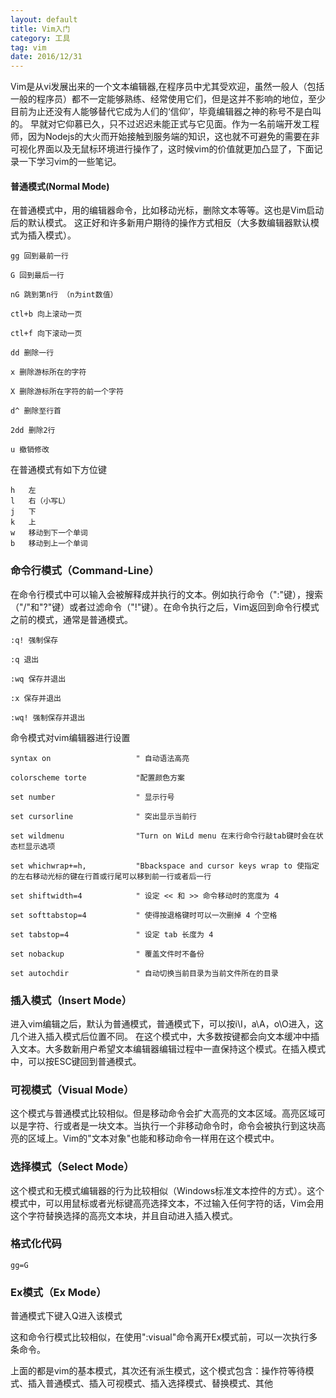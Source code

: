 ```yaml
---
layout: default
title: Vim入门
category: 工具
tag: vim
date: 2016/12/31
---
```


Vim是从vi发展出来的一个文本编辑器,在程序员中尤其受欢迎，虽然一般人（包括一般的程序员）都不一定能够熟练、经常使用它们，但是这并不影响的地位，至少目前为止还没有人能够替代它成为人们的‘信仰’，毕竟编辑器之神的称号不是白叫的。
早就对它仰慕已久，只不过迟迟未能正式与它见面。作为一名前端开发工程师，因为Nodejs的大火而开始接触到服务端的知识，这也就不可避免的需要在非可视化界面以及无鼠标环境进行操作了，这时候vim的价值就更加凸显了，下面记录一下学习vim的一些笔记。


#### 普通模式(Normal Mode)

在普通模式中，用的编辑器命令，比如移动光标，删除文本等等。这也是Vim启动后的默认模式。
这正好和许多新用户期待的操作方式相反（大多数编辑器默认模式为插入模式）。

``` shell
gg 回到最前一行

G 回到最后一行

nG 跳到第n行 （n为int数值）

ctl+b 向上滚动一页

ctl+f 向下滚动一页

dd 删除一行

x 删除游标所在的字符

X 删除游标所在字符的前一个字符

d^ 删除至行首

2dd 删除2行

u 撤销修改
```

在普通模式有如下方位键

``` shell
h   左
l   右（小写L）
j   下
k   上
w   移动到下一个单词
b   移动到上一个单词
```

### 命令行模式（Command-Line）

在命令行模式中可以输入会被解释成并执行的文本。例如执行命令（":"键），搜索（"/"和"?"键）或者过滤命令（"!"键）。在命令执行之后，Vim返回到命令行模式之前的模式，通常是普通模式。

``` shell
:q! 强制保存

:q 退出

:wq 保存并退出

:x 保存并退出

:wq! 强制保存并退出

```

命令模式对vim编辑器进行设置

``` shell
syntax on                   " 自动语法高亮

colorscheme torte           "配置颜色方案

set number                  " 显示行号

set cursorline              " 突出显示当前行

set wildmenu                "Turn on WiLd menu 在末行命令行敲tab键时会在状态栏显示选项

set whichwrap+=h,           "Bbackspace and cursor keys wrap to 使指定的左右移动光标的键在行首或行尾可以移到前一行或者后一行

set shiftwidth=4            " 设定 << 和 >> 命令移动时的宽度为 4

set softtabstop=4           " 使得按退格键时可以一次删掉 4 个空格

set tabstop=4               " 设定 tab 长度为 4

set nobackup                " 覆盖文件时不备份

set autochdir               " 自动切换当前目录为当前文件所在的目录
```


### 插入模式（Insert Mode）

进入vim编辑之后，默认为普通模式，普通模式下，可以按i\I，a\A，o\O进入，这几个进入插入模式后位置不同。
在这个模式中，大多数按键都会向文本缓冲中插入文本。大多数新用户希望文本编辑器编辑过程中一直保持这个模式。在插入模式中，可以按ESC键回到普通模式。



### 可视模式（Visual Mode）

这个模式与普通模式比较相似。但是移动命令会扩大高亮的文本区域。高亮区域可以是字符、行或者是一块文本。当执行一个非移动命令时，命令会被执行到这块高亮的区域上。Vim的"文本对象"也能和移动命令一样用在这个模式中。


### 选择模式（Select Mode）

这个模式和无模式编辑器的行为比较相似（Windows标准文本控件的方式）。这个模式中，可以用鼠标或者光标键高亮选择文本，不过输入任何字符的话，Vim会用这个字符替换选择的高亮文本块，并且自动进入插入模式。



### 格式化代码

``` shell
gg=G
```


### Ex模式（Ex Mode）

普通模式下键入Q进入该模式

这和命令行模式比较相似，在使用":visual"命令离开Ex模式前，可以一次执行多条命令。

上面的都是vim的基本模式，其次还有派生模式，这个模式包含：操作符等待模式、插入普通模式、插入可视模式、插入选择模式、替换模式、其他
















